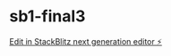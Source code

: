 # sb1-final3

[Edit in StackBlitz next generation editor ⚡️](https://stackblitz.com/~/github.com/drmas001/sb1-final3)